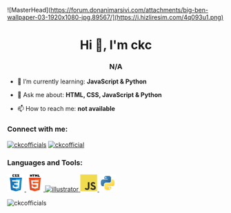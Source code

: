 
![MasterHead](https://forum.donanimarsivi.com/attachments/big-ben-wallpaper-03-1920x1080-jpg.89567/](https://i.hizliresim.com/4q093u1.png)

<h1 align="center">Hi 👋, I'm ckc</h1>
<h3 align="center">N/A</h3>

- 🌱 I’m currently learning: **JavaScript & Python**

- 💬 Ask me about: **HTML, CSS, JavaScript & Python**

- 📫 How to reach me: **not available**

<h3 align="left">Connect with me:</h3>
<p align="left">
<a href="https://instagram.com/ckcofficials" target="blank"><img align="center" src="https://raw.githubusercontent.com/rahuldkjain/github-profile-readme-generator/master/src/images/icons/Social/instagram.svg" alt="ckcofficials" height="30" width="40" /></a>
<a href="https://discord.gg/ckcofficial" target="blank"><img align="center" src="https://raw.githubusercontent.com/rahuldkjain/github-profile-readme-generator/master/src/images/icons/Social/discord.svg" alt="ckcofficial" height="30" width="40" /></a>
</p>

<h3 align="left">Languages and Tools:</h3>
<p align="left"> <a href="https://www.w3schools.com/css/" target="_blank" rel="noreferrer"> <img src="https://raw.githubusercontent.com/devicons/devicon/master/icons/css3/css3-original-wordmark.svg" alt="css3" width="40" height="40"/> </a> <a href="https://www.w3.org/html/" target="_blank" rel="noreferrer"> <img src="https://raw.githubusercontent.com/devicons/devicon/master/icons/html5/html5-original-wordmark.svg" alt="html5" width="40" height="40"/> </a> <a href="https://www.adobe.com/in/products/illustrator.html" target="_blank" rel="noreferrer"> <img src="https://www.vectorlogo.zone/logos/adobe_illustrator/adobe_illustrator-icon.svg" alt="illustrator" width="40" height="40"/> </a> <a href="https://developer.mozilla.org/en-US/docs/Web/JavaScript" target="_blank" rel="noreferrer"> <img src="https://raw.githubusercontent.com/devicons/devicon/master/icons/javascript/javascript-original.svg" alt="javascript" width="40" height="40"/> </a> <a href="https://www.python.org" target="_blank" rel="noreferrer"> <img src="https://raw.githubusercontent.com/devicons/devicon/master/icons/python/python-original.svg" alt="python" width="40" height="40"/> </a> </p>

<p><img align="center" src="https://github-readme-stats.vercel.app/api/top-langs?username=ckcofficials&show_icons=true&locale=en&layout=compact" alt="ckcofficials" /></p>
